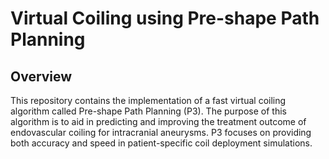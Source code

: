 # Virtual Coiling using Pre-shape Path Planning

## Overview

This repository contains the implementation of a fast virtual coiling algorithm called Pre-shape Path Planning (P3). The purpose of this algorithm is to aid in predicting and improving the treatment outcome of endovascular coiling for intracranial aneurysms. P3 focuses on providing both accuracy and speed in patient-specific coil deployment simulations.
